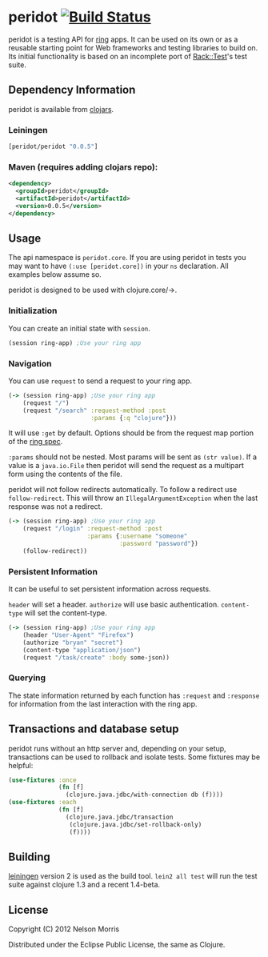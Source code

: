 # peridot [![Build Status](https://secure.travis-ci.org/xeqi/peridot.png)](http://travis-ci.org/xeqi/peridot)

peridot is a testing API for [ring](https://github.com/mmcgrana/ring) apps. It can be used on its own or as a reusable starting point for Web frameworks and testing libraries to build on. Its initial functionality is based on an incomplete port of [Rack::Test](https://github.com/brynary/rack-test)'s test suite.

## Dependency Information

peridot is available from [clojars](http://clojars.org).

### Leiningen
```clojure
[peridot/peridot "0.0.5"]
```

### Maven (requires adding clojars repo):

```xml
<dependency>
  <groupId>peridot</groupId>
  <artifactId>peridot</artifactId>
  <version>0.0.5</version>
</dependency>
```

## Usage

The api namespace is ```peridot.core```.  If you are using peridot in tests you may want to have ```(:use [peridot.core])``` in your ```ns``` declaration.  All examples below assume so.

peridot is designed to be used with clojure.core/->.

### Initialization

You can create an initial state with ```session```.

```clojure
(session ring-app) ;Use your ring app
```

### Navigation

You can use ```request``` to send a request to your ring app.

```clojure
(-> (session ring-app) ;Use your ring app
    (request "/")
    (request "/search" :request-method :post
                       :params {:q "clojure"}))
```

It will use ```:get``` by default.  Options should be from the request map portion of the [ring spec](https://github.com/mmcgrana/ring/blob/master/SPEC).

```:params``` should not be nested. Most params will be sent as ```(str value)```. If a value is a ```java.io.File``` then peridot will send the request as a multipart form using the contents of the file.

peridot will not follow redirects automatically.  To follow a redirect use ```follow-redirect```.  This will throw an ```IllegalArgumentException``` when the last response was not a redirect.

```clojure
(-> (session ring-app) ;Use your ring app
    (request "/login" :request-method :post
                      :params {:username "someone"
                               :password "password"})
    (follow-redirect))
```

### Persistent Information

It can be useful to set persistent information across requests.

```header``` will set a header.
```authorize``` will use basic authentication.
```content-type``` will set the content-type.

```clojure
(-> (session ring-app) ;Use your ring app
    (header "User-Agent" "Firefox")
    (authorize "bryan" "secret")
    (content-type "application/json")
    (request "/task/create" :body some-json))
```

### Querying

The state information returned by each function has ```:request``` and ```:response``` for information from the last interaction with the ring app.

## Transactions and database setup

peridot runs without an http server and, depending on your setup, transactions can be used to rollback and isolate tests.  Some fixtures may be helpful:

```clojure
(use-fixtures :once
              (fn [f]
                (clojure.java.jdbc/with-connection db (f))))
(use-fixtures :each
              (fn [f]
                (clojure.java.jdbc/transaction
                 (clojure.java.jdbc/set-rollback-only)
                 (f))))
```

## Building

[leiningen](https://github.com/technomancy/leiningen) version 2 is used as the build tool.  ```lein2 all test``` will run the test suite against clojure 1.3 and a recent 1.4-beta.

## License

Copyright (C) 2012 Nelson Morris

Distributed under the Eclipse Public License, the same as Clojure.
